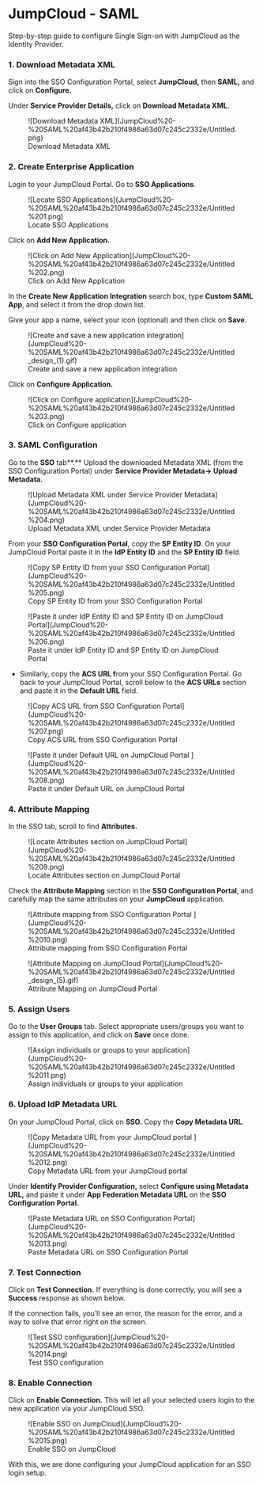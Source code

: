 # JumpCloud - SAML

<Subtitle>Step-by-step guide to configure Single Sign-on with JumpCloud as the Identity Provider. </Subtitle>

### 1. Download Metadata XML

Sign into the SSO Configuration Portal, select **JumpCloud,** then **SAML,** and click on **Configure.** 

Under **Service Provider Details,** click on **Download Metadata XML**. 

<figure>![Download Metadata XML](JumpCloud%20-%20SAML%20af43b42b210f4986a63d07c245c2332e/Untitled.png)
<figcaption>Download Metadata XML</figcaption></figure>

### 2. Create Enterprise Application

Login to your JumpCloud Portal. Go to **SSO Applications**.

<figure>![Locate SSO Applications](JumpCloud%20-%20SAML%20af43b42b210f4986a63d07c245c2332e/Untitled%201.png)
<figcaption>Locate SSO Applications</figcaption></figure>

Click on **Add New Application.** 

<figure>![Click on Add New Application](JumpCloud%20-%20SAML%20af43b42b210f4986a63d07c245c2332e/Untitled%202.png)
<figcaption>Click on Add New Application</figcaption></figure>


In the **Create New Application Integration** search box, type **Custom SAML App**, and select it from the drop down list. 

Give your app a name, select your icon (optional) and then click on **Save.**  


<figure>![Create and save a new application integration](JumpCloud%20-%20SAML%20af43b42b210f4986a63d07c245c2332e/Untitled_design_(1).gif)
<figcaption>Create and save a new application integration</figcaption></figure>


Click on **Configure Application.**

<figure>![Click on Configure application](JumpCloud%20-%20SAML%20af43b42b210f4986a63d07c245c2332e/Untitled%203.png)
<figcaption>Click on Configure application</figcaption></figure>


### 3. SAML Configuration

Go to the **SSO** tab**.** Upload the downloaded Metadata XML (from the SSO Configuration Portal) under **Service Provider Metadata→ Upload Metadata.** 


<figure>![Upload Metadata XML under Service Provider Metadata](JumpCloud%20-%20SAML%20af43b42b210f4986a63d07c245c2332e/Untitled%204.png)
<figcaption>Upload Metadata XML under Service Provider Metadata</figcaption></figure>

From your **SSO Configuration Portal**, copy the **SP Entity ID**. On your JumpCloud Portal paste it in the **IdP Entity ID** and the **SP Entity ID** field. 

<figure>![Copy SP Entity ID from your SSO Configuration Portal](JumpCloud%20-%20SAML%20af43b42b210f4986a63d07c245c2332e/Untitled%205.png)
<figcaption>Copy SP Entity ID from your SSO Configuration Portal</figcaption></figure>


<figure>![Paste it under IdP Entity ID and SP Entity ID on JumpCloud Portal](JumpCloud%20-%20SAML%20af43b42b210f4986a63d07c245c2332e/Untitled%206.png)
<figcaption>Paste it under IdP Entity ID and SP Entity ID on JumpCloud Portal</figcaption></figure>


- Similarly, copy the **ACS URL f**rom your SSO Configuration Portal. Go back to your JumpCloud Portal, scroll below to the **ACS URLs** section and paste it in the **Default URL** field.
    
<figure>![Copy ACS URL from SSO Configuration Portal](JumpCloud%20-%20SAML%20af43b42b210f4986a63d07c245c2332e/Untitled%207.png)
<figcaption>Copy ACS URL from SSO Configuration Portal</figcaption></figure>
    
    
<figure>![Paste it under Default URL on JumpCloud Portal ](JumpCloud%20-%20SAML%20af43b42b210f4986a63d07c245c2332e/Untitled%208.png)
<figcaption>Paste it under Default URL on JumpCloud Portal </figcaption></figure>
    

### 4. Attribute Mapping

In the SSO tab, scroll to find **Attributes.**

<figure>![Locate Attributes section on JumpCloud Portal](JumpCloud%20-%20SAML%20af43b42b210f4986a63d07c245c2332e/Untitled%209.png)
<figcaption>Locate Attributes section on JumpCloud Portal</figcaption></figure>


Check the **Attribute Mapping** section in the **SSO Configuration Portal**, and carefully map the same attributes on your **JumpCloud** application.

<figure>![Attribute mapping from SSO Configuration Portal ](JumpCloud%20-%20SAML%20af43b42b210f4986a63d07c245c2332e/Untitled%2010.png)
<figcaption>Attribute mapping from SSO Configuration Portal </figcaption></figure>


<figure>![Attribute Mapping on JumpCloud Portal](JumpCloud%20-%20SAML%20af43b42b210f4986a63d07c245c2332e/Untitled_design_(5).gif)
<figcaption>Attribute Mapping on JumpCloud Portal</figcaption></figure>




### 5. Assign Users

Go to the **User Groups** tab. Select appropriate users/groups you want to assign to this application, and click on **Save** once done. 

<figure>![Assign individuals or groups to your application](JumpCloud%20-%20SAML%20af43b42b210f4986a63d07c245c2332e/Untitled%2011.png)
<figcaption>Assign individuals or groups to your application</figcaption></figure>




### 6. Upload IdP Metadata URL

On your JumpCloud Portal, click on **SSO.** Copy the **Copy Metadata URL**. 

<figure>![Copy Metadata URL from your JumpCloud portal ](JumpCloud%20-%20SAML%20af43b42b210f4986a63d07c245c2332e/Untitled%2012.png)
<figcaption>Copy Metadata URL from your JumpCloud portal </figcaption></figure>

Under **Identify Provider Configuration,** select **Configure using Metadata URL,** and paste it under **App Federation Metadata URL** on the **SSO Configuration Portal.**

<figure>![Paste Metadata URL on SSO Configuration Portal](JumpCloud%20-%20SAML%20af43b42b210f4986a63d07c245c2332e/Untitled%2013.png)
<figcaption>Paste Metadata URL on SSO Configuration Portal</figcaption></figure>



### 7. Test Connection

Click on **Test Connection.** If everything is done correctly, you will see a **Success** response as shown below. 

If the connection fails, you’ll see an error, the reason for the error, and a way to solve that error right on the screen.   

<figure>![Test SSO configuration](JumpCloud%20-%20SAML%20af43b42b210f4986a63d07c245c2332e/Untitled%2014.png)
<figcaption>Test SSO configuration </figcaption></figure>



### 8. Enable Connection

Click on **Enable Connection.** This will let all your selected users login to the new application via your JumpCloud SSO. 

<figure>![Enable SSO on JumpCloud](JumpCloud%20-%20SAML%20af43b42b210f4986a63d07c245c2332e/Untitled%2015.png)
<figcaption>Enable SSO on JumpCloud</figcaption></figure>


With this, we are done configuring your JumpCloud application for an SSO login setup.